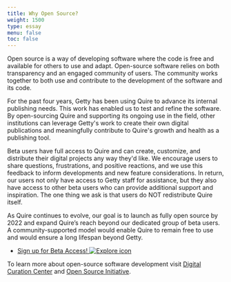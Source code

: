 ```yaml
---
title: Why Open Source?
weight: 1500
type: essay
menu: false
toc: false
---
```


Open source is a way of developing software where the code is free and available for others to use and adapt. Open-source software relies on both transparency and an engaged community of users. The community works together to both use and contribute to the development of the software and its code.

For the past four years, Getty has been using Quire to advance its internal publishing needs. This work has enabled us to test and refine the software. By open-sourcing Quire and supporting its ongoing use in the field, other institutions can leverage Getty's work to create their own digital publications and meaningfully contribute to Quire's growth and health as a publishing tool.

 Beta users have full access to Quire and can create, customize, and distribute their digital projects any way they'd like. We encourage users to share questions, frustrations, and positive reactions, and we use this feedback to inform developments and new feature considerations. In return, our users not only have access to Getty staff for assistance, but they also have access to other beta users who can provide additional support and inspiration. The one thing we ask is that users do NOT redistribute Quire itself.

As Quire continues to evolve, our goal is to launch as fully open source by 2022 and expand Quire’s reach beyond our dedicated group of beta users. A community-supported model would enable Quire to remain free to use and would ensure a long lifespan beyond Getty.

<div class="feature-cards">

- [Sign up for Beta Access! ![Explore icon](/img/illustrations/undraw_responsive_6c8s.png)](https://docs.google.com/forms/d/e/1FAIpQLSckvPWWyyfZJko6JTqf3slcXCV8vcCgQjAzoW4MfHEt9hDuxQ/viewform)
</div>

To learn more about open-source software development visit [Digital Curation Center](https://www.dcc.ac.uk/faq/open-source-software-and-open-standards) and [Open Source Initiative](https://opensource.org/faq#osd).
